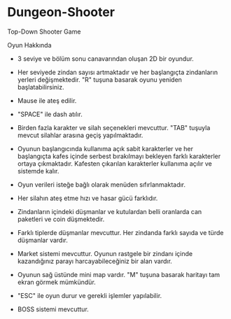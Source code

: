 # Dungeon-Shooter
Top-Down Shooter Game


Oyun Hakkında

- 3 seviye ve bölüm sonu canavarından oluşan 2D bir oyundur.

- Her seviyede zindan sayısı artmaktadır ve her başlangıçta zindanların yerleri değişmektedir. "R" tuşuna basarak oyunu yeniden başlatabilirsiniz.

- Mause ile ateş edilir.

- "SPACE" ile dash atılır.

- Birden fazla karakter ve silah seçenekleri mevcuttur. "TAB" tuşuyla mevcut silahlar arasına geçiş yapılmaktadır. 

- Oyunun başlangıcında kullanıma açık sabit karakterler ve her başlangıçta kafes içinde serbest bırakılmayı bekleyen farklı karakterler ortaya çıkmaktadır. Kafesten çıkarılan karakterler kullanıma açılır ve sistemde kalır. 

- Oyun verileri isteğe bağlı olarak menüden sıfırlanmaktadır.

- Her silahın ateş etme hızı ve hasar gücü farklıdır.

- Zindanların içindeki düşmanlar ve kutulardan belli oranlarda can paketleri ve coin düşmektedir.

- Farklı tiplerde düşmanlar mevcuttur. Her zindanda farklı sayıda ve türde düşmanlar vardır.

- Market sistemi mevcuttur. Oyunun rastgele bir zindanı içinde kazandığınız parayı harcayabileceğiniz bir alan vardır.

- Oyunun sağ üstünde mini map vardır. "M" tuşuna basarak haritayı tam ekran görmek mümkündür.

- "ESC" ile oyun durur ve gerekli işlemler yapılabilir.

- BOSS sistemi mevcuttur.

